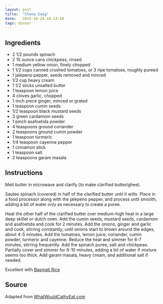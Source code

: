 ```yaml
---
layout: post
title:  "Chana Saag"
date:   2015-10-24 14:13:10
tags: dinner
---
```


Ingredients
-----------
- 2 1/2 pounds spinach
- 2 15 ounce cans chickpeas, rinsed
- 1 medium yellow onion, finely chopped
- 1 1/2 cups canned crushed tomatoes, or 3 ripe tomatoes, roughly pureed
- 1 jalepeno pepper, seeds removed and minced
- 1/2 cup heavy cream
- 1 1/2 sticks unsalted butter
- 1 teaspoon lemon juice
- 4 cloves garlic, chopped
- 1-inch piece ginger, minced or grated
- 1 teaspoon cumin seeds
- 1/2 teaspoon black mustard seeds
- 3 green cardamom seeds
- 1 pinch asafoetida powder
- 4 teaspoons ground coriander
- 2 teaspoons ground cumin powder
- 1 teaspoon turmeric
- 1/4 teaspoon cayenne pepper
- 1 cinnamon stick
- 1 teaspoon salt
- 2 teaspoons garam masala

Instructions
------------

Melt butter in microwave and clarify (to make clarified butter/ghee).

Sautee spinach (covered) in half of the clarified butter until it wilts. Place
in a food processor along with the jalepeno pepper, and process until smooth,
adding a bit of water only as necessary to create a puree.

Heat the other half of the clarified butter over medium-high heat in a large
deep skillet or dutch oven. Add the cumin seeds, mustard seeds, cardamom and
asafoetida and cook for 2 minutes. Add the onions, ginger and garlic and cook,
stirring constantly, until onions start to brown around the edges, about 4-5
minutes. Add the tomatoes, lemon juice, coriander, cumin powder, turmeric and
cayenne. Reduce the heat and simmer for 6-7 minutes, stirring frequently. Add
the spinach puree, salt and chickpeas. Partially cover and simmer for 8-10
minutes, adding a bit of water if mixture seems too thick. Add garam masala,
heavy cream, and additional salt if needed.

Excellent with [Basmati Rice](/recipes/sides/2015/10/24/basmati-rice.html)

Source
------
Adapted from [WhatWouldCathyEat.com](http://www.whatwouldcathyeat.com/2011/03/chickpea-and-spinach-curry-chana-saag/)


